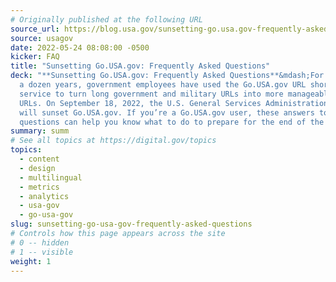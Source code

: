 ```yaml
---
# Originally published at the following URL
source_url: https://blog.usa.gov/sunsetting-go.usa.gov-frequently-asked-questions
source: usagov
date: 2022-05-24 08:08:00 -0500
kicker: FAQ
title: "Sunsetting Go.USA.gov: Frequently Asked Questions"
deck: "**Sunsetting Go.USA.gov: Frequently Asked Questions**&mdash;For more than
  a dozen years, government employees have used the Go.USA.gov URL shortening
  service to turn long government and military URLs into more manageable short
  URLs. On September 18, 2022, the U.S. General Services Administration (GSA)
  will sunset Go.USA.gov. If you’re a Go.USA.gov user, these answers to common
  questions can help you know what to do to prepare for the end of the service."
summary: summ
# See all topics at https://digital.gov/topics
topics:
  - content
  - design
  - multilingual
  - metrics
  - analytics
  - usa-gov
  - go-usa-gov
slug: sunsetting-go-usa-gov-frequently-asked-questions
# Controls how this page appears across the site
# 0 -- hidden
# 1 -- visible
weight: 1
---
```

